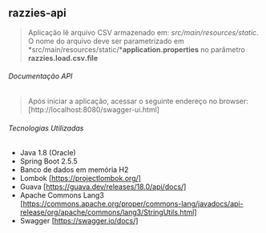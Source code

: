 ﻿## razzies-api

> Aplicação lê arquivo CSV armazenado em: *src/main/resources/static*.
> O nome do arquivo deve ser parametrizado em *src/main/resources/static/***application.properties** no parâmetro **razzies.load.csv.file**

###### Documentação API

> Após iniciar a aplicação, acessar o seguinte endereço no browser: [http://localhost:8080/swagger-ui.html]

###### Tecnologias Utilizadas
- Java 1.8 (Oracle)
- Spring Boot 2.5.5
- Banco de dados em memória H2
- Lombok [https://projectlombok.org/]
- Guava [https://guava.dev/releases/18.0/api/docs/]
- Apache Commons Lang3 [https://commons.apache.org/proper/commons-lang/javadocs/api-release/org/apache/commons/lang3/StringUtils.html]
- Swagger [https://swagger.io/docs/]
